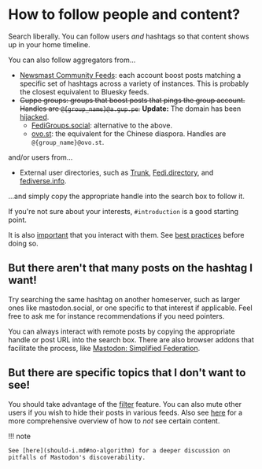 # How to follow people and content?

Search liberally. You can follow users *and* hashtags so that content shows up in your home timeline.

You can also follow aggregators from...

* [Newsmast Community Feeds](https://newsmast.community/about): each account boost posts matching a specific set of hashtags across a variety of instances. This is probably the closest equivalent to Bluesky feeds.
* ~~Guppe groups: groups that boost posts that pings the group account. Handles are `@{group_name}@a.gup.pe`.~~ **Update:** The domain has been [hijacked](https://github.com/immers-space/guppe/issues/118#issuecomment-3263730414).
    * [FediGroups.social](https://about.fedigroups.social/directory): alternative to the above.
    * [ovo.st](https://ovo.st/): the equivalent for the Chinese diaspora. Handles are `@{group_name}@ovo.st`.

and/or users from...

* External user directories, such as [Trunk](https://communitywiki.org/trunk), [Fedi.directory](https://fedi.directory), and [fediverse.info](https://fediverse.info/explore/people).

...and simply copy the appropriate handle into the search box to follow it.

If you're not sure about your interests, `#introduction` is a good starting point.

It is also [important](should-i.md#you-want-to-interact-with-others) that you interact with them. See [best practices](best-practices.md) before doing so.

## But there aren't that many posts on the hashtag I want!

Try searching the same hashtag on another homeserver, such as larger ones like mastodon.social, or one specific to that interest if applicable. Feel free to ask me for instance recommendations if you need pointers.

You can always interact with remote posts by copying the appropriate handle or post URL into the search box. There are also browser addons that facilitate the process, like [Mastodon: Simplified Federation](https://github.com/rugk/mastodon-simplified-federation).

## But there are specific topics that I don't want to see!

You should take advantage of the [filter](https://fedi.tips/filtering-your-timeline-to-hide-posts-on-mastodon/) feature. You can also mute other users if you wish to hide their posts in various feeds. Also see [here](https://docs.joinmastodon.org/user/moderating/) for a more comprehensive overview of how to *not* see certain content.

!!! note

    See [here](should-i.md#no-algorithm) for a deeper discussion on pitfalls of Mastodon's discoverability.